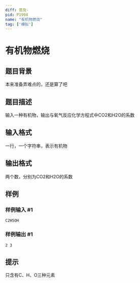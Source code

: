 ```yaml
---
diff: 普及-
pid: P1994
name: "有机物燃烧"
tag: ['模拟']
---
```

# 有机物燃烧
## 题目背景

本来准备弄难点的，还是算了吧

## 题目描述

输入一种有机物，输出与氧气反应化学方程式中CO2和H2O的系数

## 输入格式

一行，一个字符串，表示有机物

## 输出格式

两个数，分别为CO2和H2O的系数

## 样例

### 样例输入 #1
```
C2H5OH
```
### 样例输出 #1
```
2 3
```
## 提示

只含有C、H、O三种元素

